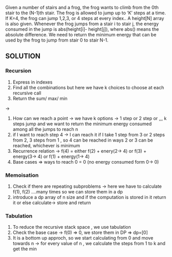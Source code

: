 Given a number of stairs and a frog, the frog wants to climb from the 0th stair to the (N-1)th stair. The frog is allowed to jump up to ‘K’ steps at a time. If K=4, the frog can jump 1,2,3, or 4 steps at every index.. A height[N] array is also given. Whenever the frog jumps from a stair i to stair j, the energy consumed in the jump is abs(height[i]- height[j]), where abs() means the absolute difference. We need to return the minimum energy that can be used by the frog to jump from stair 0 to stair N-1.

## SOLUTION

### Recursion 
1. Express in indexes 
2. Find all the combinations but here we have k choices to choose at each recursive call
3. Return the sum/ max/ min

-> 
1. How can we reach a point -> we have k options -> 1 step or 2 step or ,,, k steps jump and we want to return the minimum energy consumed among all the jumps to reach n
2. if I want to reach step 4 -> I can reach it if I take 1 step from 3 or 2 steps from 2, 3 steps from 1 , so 4 can be reached in ways 2 or 3 can be reached, whichever is minimum
3. Recurrence relation -> f(4) = either f(2) + enery(2-> 4) or f(3) + energy(3-> 4) or f(1) + energy(1-> 4)
4. Base cases => ways to reach 0 = 0 (no energy consumed form 0-> 0)

### Memoisation 
1. Check if there are  repeating subproblems -> here we have to calculate f(1), f(2) ....many times so we can store them in a dp
2. introduce a dp array of n size and if the computation is stored in it return it or else calculate-> store and return

### Tabulation
1. To reduce the recursive stack space , we use tabulation
2. Check the base case -> f(0) => 0, we store them in DP => dp=[0]
3. It is a bottom up approch, so we start calculating from 0 and move towards n -> for every value of n , we calculate the steps from 1 to k and get the min
